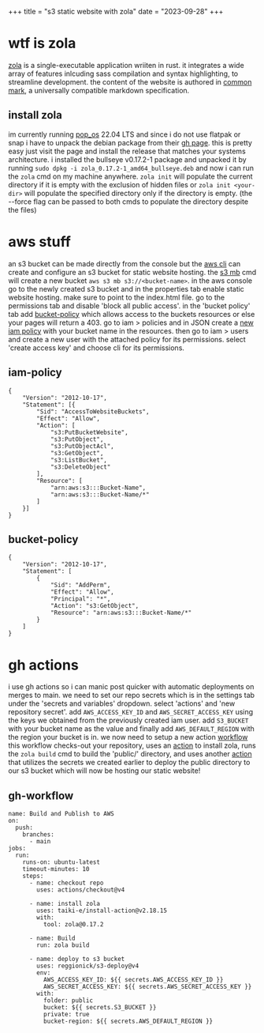 +++
title = "s3 static website with zola"
date = "2023-09-28"
+++

# wtf is zola
[zola](https://www.getzola.org/) is a single-executable application wriiten in rust. it integrates a wide array of features inlcuding sass compilation and syntax highlighting, to streamline development. the content of the website is authored in [common mark](https://commonmark.org/), a universally compatible markdown specification. 

## install zola 
im currently running [pop_os](https://pop.system76.com/) 22.04 LTS and since i do not use flatpak or snap i have to unpack the debian package from their [gh page](https://github.com/barnumbirr/zola-debian). this is pretty easy just visit the page and install the release that matches your systems architecture. i installed the bullseye v0.17.2-1 package and unpacked it by running `sudo dpkg -i zola_0.17.2-1_amd64_bullseye.deb` and now i can run the `zola` cmd on my machine anywhere. `zola init` will populate the current directory if it is empty with the exclusion of hidden files or `zola init <your-dir>` will populate the specified directory only if the directory is empty. (the --force flag can be passed to both cmds to populate the directory despite the files)

# aws stuff
an s3 bucket can be made directly from the console but the [aws cli](https://aws.amazon.com/cli/) can create and configure an s3 bucket for static website hosting. the [s3 mb](https://awscli.amazonaws.com/v2/documentation/api/latest/reference/s3/mb.html) cmd will create a new bucket `aws s3 mb s3://<bucket-name>`. in the aws console go to the newly created s3 bucket and in the properties tab enable static website hosting. make sure to point to the index.html file. go to the permissions tab and disable 'block all public access'. in the 'bucket policy' tab add [bucket-policy](@/posts/s3_post.md#bucket-policy) which allows access to the buckets resources or else your pages will return a 403. go to iam > policies and in JSON create a [new iam policy](@/posts/s3_post.md#iam-policy) with your bucket name in the resources. then go to iam > users and create a new user with the attached policy for its permissions. select 'create access key' and choose cli for its permissions. 

<!-- 
  add enabling static website hosting for both buckets  
-->

## iam-policy 
```
{
    "Version": "2012-10-17",
	"Statement": [{
		"Sid": "AccessToWebsiteBuckets",
		"Effect": "Allow",
		"Action": [
            "s3:PutBucketWebsite",
			"s3:PutObject",
			"s3:PutObjectAcl",
			"s3:GetObject",
			"s3:ListBucket",
			"s3:DeleteObject"
		],
		"Resource": [
			"arn:aws:s3:::Bucket-Name",
			"arn:aws:s3:::Bucket-Name/*"
		]    
    }]
}
```

## bucket-policy
```
{
    "Version": "2012-10-17",
    "Statement": [
        {
            "Sid": "AddPerm",
            "Effect": "Allow",
            "Principal": "*",
            "Action": "s3:GetObject",
            "Resource": "arn:aws:s3:::Bucket-Name/*"
        }
    ]
}
```

# gh actions 
i use gh actions so i can manic post quicker with automatic deployments on merges to main. we need to set our repo secrets which is in the settings tab under the 'secrets and variables' dropdown. select 'actions' and 'new repository secret'. add `AWS_ACCESS_KEY_ID` and `AWS_SECRET_ACCESS_KEY` using the keys we obtained from the previously created iam user. add `S3_BUCKET` with your bucket name as the value and finally add `AWS_DEFAULT_REGION` with the region your bucket is in. we now need to setup a new action [workflow](@/posts/s3_post.md#gh-workflow) this workflow checks-out your repository, uses an [action](https://github.com/taiki-e/install-action) to install zola, runs the `zola build` cmd to build the 'public/' directory, and uses another [action](https://github.com/Reggionick/s3-deploy) that utilizes the secrets we created earlier to deploy the public directory to our s3 bucket which will now be hosting our static website!  

## gh-workflow
```
name: Build and Publish to AWS
on:
  push:
    branches:
      - main
jobs:
  run:
    runs-on: ubuntu-latest
    timeout-minutes: 10
    steps:
      - name: checkout repo
        uses: actions/checkout@v4
        
      - name: install zola
        uses: taiki-e/install-action@v2.18.15
        with:
          tool: zola@0.17.2
          
      - name: Build
        run: zola build
        
      - name: deploy to s3 bucket
        uses: reggionick/s3-deploy@v4
        env:
          AWS_ACCESS_KEY_ID: ${{ secrets.AWS_ACCESS_KEY_ID }}
          AWS_SECRET_ACCESS_KEY: ${{ secrets.AWS_SECRET_ACCESS_KEY }}
        with:
          folder: public
          bucket: ${{ secrets.S3_BUCKET }}
          private: true
          bucket-region: ${{ secrets.AWS_DEFAULT_REGION }}
```
<!-- if you copy from zola site it is missing a comma and will flag a syntax error 
 - add s3 mb cmds also include website endpoint 
 - add custom iam role permissions in code block
 - duckdns docker compose  
 - add new user specific for the iam role and gh-actions allows for website access of the bucket
 - setup actions secrets in github with new cli user -->







